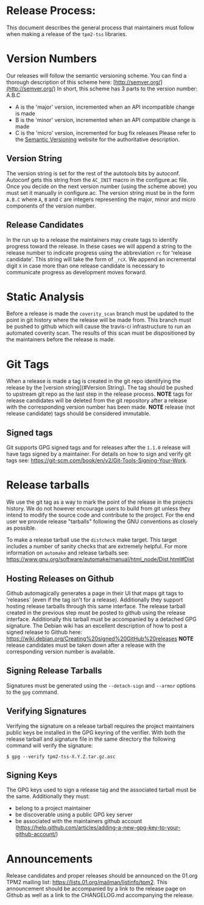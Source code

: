 # Release Process:
This document describes the general process that maintainers must follow when making a release of the `tpm2-tss` libraries.

# Version Numbers
Our releases will follow the semantic versioning scheme.
You can find a thorough description of this scheme here: [http://semver.org/](http://semver.org/)
In short, this scheme has 3 parts to the version number: A.B.C

* A is the 'major' version, incremented when an API incompatible change is made
* B is the 'minor' version, incremented when an API compatible change is made
* C is the 'micro' version, incremented for bug fix releases
Please refer to the [Semantic Versioning](http://semver.org/) website for the authoritative description.

## Version String
The version string is set for the rest of the autotools bits by autoconf.
Autoconf gets this string from the `AC_INIT` macro in the configure.ac file.
Once you decide on the next version number (using the scheme above) you must set it manually in configure.ac.
The version string must be in the form `A.B.C` where `A`, `B` and `C` are integers representing the major, minor and micro components of the version number.

## Release Candidates
In the run up to a release the maintainers may create tags to identify progress toward the release.
In these cases we will append a string to the release number to indicate progress using the abbreviation `rc` for 'release candidate'.
This string will take the form of `_rcX`.
We append an incremental digit `X` in case more than one release candidate is necessary to communicate progress as development moves forward.

# Static Analysis
Before a release is made the `coverity_scan` branch must be updated to the point in git history where the release will be made from.
This branch must be pushed to github which will cause the travis-ci infrastructure to run an automated coverity scan.
The results of this scan must be dispositioned by the maintainers before the release is made.

# Git Tags
When a release is made a tag is created in the git repo identifying the release by the [version string](#Version String).
The tag should be pushed to upstream git repo as the last step in the release process.
**NOTE** tags for release candidates will be deleted from the git repository after a release with the corresponding version number has been made.
**NOTE** release (not release candidate) tags should be considered immutable.

## Signed tags
Git supports GPG signed tags and for releases after the `1.1.0` release will have tags signed by a maintainer.
For details on how to sign and verify git tags see: https://git-scm.com/book/en/v2/Git-Tools-Signing-Your-Work.

# Release tarballs
We use the git tag as a way to mark the point of the release in the projects history.
We do not however encourage users to build from git unless they intend to modify the source code and contribute to the project.
For the end user we provide release "tarballs" following the GNU conventions as closely as possible.

To make a release tarball use the `distcheck` make target.
This target includes a number of sanity checks that are extremely helpful.
For more information on `automake` and release tarballs see: https://www.gnu.org/software/automake/manual/html_node/Dist.html#Dist

## Hosting Releases on Github
Github automagically generates a page in their UI that maps git tags to 'releases' (even if the tag isn't for a release).
Additionally they support hosting release tarballs through this same interface.
The release tarball created in the previous step must be posted to github using the release interface.
Additionally this tarball must be accompanied by a detached GPG signature.
The Debian wiki has an excellent description of how to post a signed release to Github here: https://wiki.debian.org/Creating%20signed%20GitHub%20releases
**NOTE** release candidates must be taken down after a release with the corresponding version number is available.

## Signing Release Tarballs
Signatures must be generated using the `--detach-sign` and `--armor` options to the `gpg` command.

## Verifying Signatures
Verifying the signature on a release tarball requires the project maintainers public keys be installed in the GPG keyring of the verifier.
With both the release tarball and signature file in the same directory the following command will verify the signature:
```
$ gpg --verify tpm2-tss-X.Y.Z.tar.gz.asc
```

## Signing Keys
The GPG keys used to sign a release tag and the associated tarball must be the same.
Additionally they must:
* belong to a project maintainer
* be discoverable using a public GPG key server
* be associated with the maintainers github account (https://help.github.com/articles/adding-a-new-gpg-key-to-your-github-account/)

# Announcements
Release candidates and proper releases should be announced on the 01.org TPM2 mailing list: https://lists.01.org/mailman/listinfo/tpm2.
This announcement should be accompanied by a link to the release page on Github as well as a link to the CHANGELOG.md accompanying the release.
